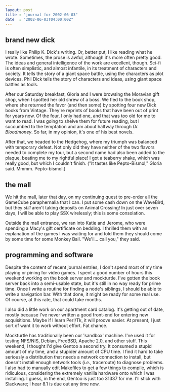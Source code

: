 ```yaml
---
layout: post
title : "journal for 2002-06-03"
date  : "2002-06-03T04:00:00Z"
---
```



## brand new dick

I really like Philip K. Dick's writing.  Or, better put, I like reading what he wrote.  Sometimes, the prose is awful, although it's more often pretty good. The ideas and general intelligence of the work are excellent, though.  Sci-fi is often simplistic, and almost infantile, in its treatment of characters and society.  It tells the story of a giant space battle, using the characters as plot devices.  Phil Dick tells the story of characters and ideas, using giant space battles as tools.

After our Saturday breakfast, Gloria and I were browsing the Moravian gift shop, when I spotted her old shrew of a boss.  We fled to the book shop, where she returned the favor (and then some) by spotting four new Dick books from Vintage.  They're reprints of books that have been out of print for years now. Of the four, I only had one, and that was too old for me to want to read.  I was going to shelve them for future reading, but I succumbed to the temptation and am about halfway through <cite class='book'>Dr. Bloodmoney</cite>.  So far, in my opinion, it's one of his best novels.

After that, we headed to the Hedgehog, where my triumph was balanced with temporary defeat.  Not only did they have neither of the two flavors needed to complete my tour, but a second name had also been added to the plaque, beating me to my rightful place!  I got a teaberry shake, which was really good, but which I couldn't finish.  ("It tastes like Pepto-Bismol," Gloria said.  Mmmm. Pepto-bismol.)

## the mall

We hit the mall, later that day, on my continuing quest to pre-order all the GameCube paraphernalia that I can.  I put some cash down on the WaveBird, but they <em>still</em> aren't taking deposits on Animal Crossing!  In just over seven days, I will be able to play SSX wirelessly;  this is some consolation.

Outside the mall entrance, we ran into Katie and Jerome, who were spending a Macy's gift certificate on bedding.  I thrilled them with an explanation of the games I was waiting for and told them they should come by some time for some Monkey Ball.  "We'll... call you," they said.

## programming and software

Despite the content of recent journal entries, I don't spend most of my time playing or pining for video games.  I spent a good number of hours this weekend working on the book server and mockturtle.  I've gotten the book server back into a semi-usable state, but it's still in no way ready for prime time.  Once I write a routine for finding a node's siblings, I should be able to write a navigation bar.  With that done, it might be ready for some real use.  Of course, at this rate, that could take months.

I also did a little work on our apartment card catalog.  It's getting out of date, mostly because I've never written a good front-end for entering new acquisitions.  Maybe if I learn Perl/Tk, it will proove easier.  At present, I just sort of want it to work without effort.  Fat chance.

Mockturtle has traditionally been our 'sandbox' machine.  I've used it for testing NFS/NIS, Debian, FreeBSD, Apache 2.0, and other stuff.  This weekend, I thought I'd give Gentoo a second try.  It consumed a stupid amount of my time, and a stupider amount of CPU time.  I find it hard to take seriously a distribution that needs a network connection to install, but doesn't install enough network tools (<em>i.e.</em>, traceroute) to diagnose problems.  I also had to manually edit Makefiles to get a few things to compile, which is ridiculous, considering the extremely vanilla hardware onto which I was installing.  I guess, in the end, Gentoo is just too 31337 for me.  I'll stick with Slackware;  I hear 8.1 is due out any time now.

